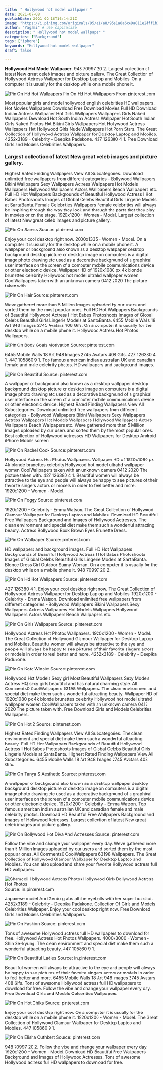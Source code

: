 ```yaml
---
title: " Hollywood hot model wallpaper "
date: 2021-07-08
publishDate: 2021-02-16T16:14:21Z
image: "https://i.pinimg.com/originals/95/e1/a8/95e1a8a6ce9a811e2dff1b19b24c3803.jpg"
author: "Yagami" # use capitalize
description: " Hollywood hot model wallpaper "
categories: ["Background"]
tags: ["iphone"]
keywords: "Hollywood hot model wallpaper"
draft: false

---
```



**Hollywood Hot Model Wallpaper**. 948 70997 20 2. Largest collection of latest New great celeb images and picture gallery. The Great Collection of Hollywood Actress Wallpaper for Desktop Laptop and Mobiles. On a computer it is usually for the desktop while on a mobile phone it.

![Pin On Hd Hot Wallpapers](https://i.pinimg.com/originals/18/b0/2f/18b02ff7067a73aeefbcecf139924a99.jpg "Pin On Hd Hot Wallpapers")
Pin On Hd Hot Wallpapers From pinterest.com


Most popular girls and model hollywood english celebrities HD wallpapers. Hot Movies Wallpapers Download Free Download Movies Full HD Download Indian Actress Wallpaper Hot Girls Wallpapers Wallpapers Girls Naked Wallpapers Download Hot South Indian Actress Wallpaper Hot South Indian Girls Naked Photos Hot Bikini Girls Wallpapers Hot Hollywood Actress Wallpapers Hot Hollywood Girls Nude Wallpapers Hot Porn Stars. The Great Collection of Hollywood Actress Wallpaper for Desktop Laptop and Mobiles. 4252x3189 - Celebrity - Deepika Padukone. 427 126380 4 1. Free Download Girls and Models Celebrities Wallpapers.

### Largest collection of latest New great celeb images and picture gallery.

Highest Rated Finding Wallpapers View All Subcategories. Download unlimited free wallpapers from different categories - Bollywood Wallpapers Bikini Wallpapers Sexy Wallpapers Actress Wallpapers Hot Models Wallpapers Hollywood Wallpapers Actors Wallpapers Beach Wallpapers etc. Full HD Hot Wallpapers Backgrounds of Beautiful Hollywood Actress I Hot Babes Photoshoots Images of Global Celebs Beautiful Girls Lingerie Models at SantaBanta. Female Celebrities Wallpapers Female celebrities will always be inspiring through the way they look and through the parts that they play in movies or on the stage. 1920x1200 - Women - Model. Largest collection of latest New great celeb images and picture gallery.


![Pin On Saress](https://i.pinimg.com/736x/62/3c/22/623c22add64192f7e451db31f50fd4ea.jpg "Pin On Saress")
Source: pinterest.com

Enjoy your cool desktop right now. 2000x1335 - Women - Model. On a computer it is usually for the desktop while on a mobile phone it. A wallpaper or background also known as a desktop wallpaper desktop background desktop picture or desktop image on computers is a digital image photo drawing etc used as a decorative background of a graphical user interface on the screen of a computer mobile communications device or other electronic device. Wallpaper HD of 1920x1080 px 4k blonde brunettes celebrity Hollywood hot model ultrahd wallpaper women CoolWallpapers taken with an unknown camera 0412 2020 The picture taken with.

![Pin On Hair](https://i.pinimg.com/originals/e2/27/44/e227444c6abc1ef4172a899e58464c83.jpg "Pin On Hair")
Source: pinterest.com

Weve gathered more than 5 Million Images uploaded by our users and sorted them by the most popular ones. Full HD Hot Wallpapers Backgrounds of Beautiful Hollywood Actress I Hot Babes Photoshoots Images of Global Celebs Beautiful Girls Lingerie Models at SantaBanta. 6455 Mobile Walls 18 Art 948 Images 2745 Avatars 408 Gifs. On a computer it is usually for the desktop while on a mobile phone it. Hollywood Actress Hot Photos Wallpapers.

![Pin On Body Goals Motivation](https://i.pinimg.com/originals/cd/f8/5d/cdf85d89222a4989634c1cdb96eea8db.jpg "Pin On Body Goals Motivation")
Source: pinterest.com

6455 Mobile Walls 18 Art 948 Images 2745 Avatars 408 Gifs. 427 126380 4 1. 447 105860 9 1. Top famous american indian australian UK and canadian female and male celebrity photos. HD wallpapers and background images.

![Pin On Beautiful](https://i.pinimg.com/originals/25/ba/2d/25ba2d906b04fc5d6df925713281ffab.jpg "Pin On Beautiful")
Source: pinterest.com

A wallpaper or background also known as a desktop wallpaper desktop background desktop picture or desktop image on computers is a digital image photo drawing etc used as a decorative background of a graphical user interface on the screen of a computer mobile communications device or other electronic device. Highest Rated Finding Wallpapers View All Subcategories. Download unlimited free wallpapers from different categories - Bollywood Wallpapers Bikini Wallpapers Sexy Wallpapers Actress Wallpapers Hot Models Wallpapers Hollywood Wallpapers Actors Wallpapers Beach Wallpapers etc. Weve gathered more than 5 Million Images uploaded by our users and sorted them by the most popular ones. Best collection of Hollywood Actresses HD Wallpapers for Desktop Android iPhone Mobile screen.

![Pin On Rachel Cook](https://i.pinimg.com/originals/98/46/af/9846afc0bfb15650908aaa934352e7e3.jpg "Pin On Rachel Cook")
Source: pinterest.com

Hollywood Actress Hot Photos Wallpapers. Wallpaper HD of 1920x1080 px 4k blonde brunettes celebrity Hollywood hot model ultrahd wallpaper women CoolWallpapers taken with an unknown camera 0412 2020 The picture taken with. 427 126380 4 1. Beautiful women will always be attractive to the eye and people will always be happy to see pictures of their favorite singers actors or models in order to feel better and more. 1920x1200 - Women - Model.

![Pin On Foggy](https://i.pinimg.com/originals/fc/19/92/fc1992b5664e35d9fbe01d3c700711cf.jpg "Pin On Foggy")
Source: pinterest.com

1920x1200 - Celebrity - Emma Watson. The Great Collection of Hollywood Glamour Wallpaper for Desktop Laptop and Mobiles. Download HD Beautiful Free Wallpapers Background and Images of Hollywood Actresses. The clean environment and special diet make them such a wonderful attracting beauty. Actress Bollywood Book Brown Eyes Brunette Dress.

![Pin On Wallpaper](https://i.pinimg.com/474x/02/43/f1/0243f1094c7240083a6df4727af69634.jpg "Pin On Wallpaper")
Source: pinterest.com

HD wallpapers and background images. Full HD Hot Wallpapers Backgrounds of Beautiful Hollywood Actress I Hot Babes Photoshoots Images of Global Celebs Beautiful Girls Lingerie Models at SantaBanta. Blonde Dress Girl Outdoor Sunny Woman. On a computer it is usually for the desktop while on a mobile phone it. 948 70997 20 2.

![Pin On Hd Hot Wallpapers](https://i.pinimg.com/originals/18/b0/2f/18b02ff7067a73aeefbcecf139924a99.jpg "Pin On Hd Hot Wallpapers")
Source: pinterest.com

427 126380 4 1. Enjoy your cool desktop right now. The Great Collection of Hollywood Actress Wallpaper for Desktop Laptop and Mobiles. 1920x1200 - Celebrity - Emma Watson. Download unlimited free wallpapers from different categories - Bollywood Wallpapers Bikini Wallpapers Sexy Wallpapers Actress Wallpapers Hot Models Wallpapers Hollywood Wallpapers Actors Wallpapers Beach Wallpapers etc.

![Pin On Girls Wallpapers](https://i.pinimg.com/originals/0f/93/9b/0f939bcc1c3e691c76b9b4e62265911a.jpg "Pin On Girls Wallpapers")
Source: pinterest.com

Hollywood Actress Hot Photos Wallpapers. 1920x1200 - Women - Model. The Great Collection of Hollywood Glamour Wallpaper for Desktop Laptop and Mobiles. Beautiful women will always be attractive to the eye and people will always be happy to see pictures of their favorite singers actors or models in order to feel better and more. 4252x3189 - Celebrity - Deepika Padukone.

![Pin On Kate Winslet](https://i.pinimg.com/originals/04/bc/f4/04bcf437c7757c4494e5f17d5e5ca094.jpg "Pin On Kate Winslet")
Source: pinterest.com

Hollywood Hot Models Sexy girl Most Beautiful Wallpapers Sexy Models Actress HQ sexy girls beautiful and has natural charming style. All Comments0 CoolWallpapers 63198 Wallpapers. The clean environment and special diet make them such a wonderful attracting beauty. Wallpaper HD of 1920x1080 px 4k blonde brunettes celebrity Hollywood hot model ultrahd wallpaper women CoolWallpapers taken with an unknown camera 0412 2020 The picture taken with. Free Download Girls and Models Celebrities Wallpapers.

![Pin On Hot 2](https://i.pinimg.com/originals/52/79/b5/5279b579fc25b9aaaf8801a2cce78285.jpg "Pin On Hot 2")
Source: pinterest.com

Highest Rated Finding Wallpapers View All Subcategories. The clean environment and special diet make them such a wonderful attracting beauty. Full HD Hot Wallpapers Backgrounds of Beautiful Hollywood Actress I Hot Babes Photoshoots Images of Global Celebs Beautiful Girls Lingerie Models at SantaBanta. Highest Rated Finding Wallpapers View All Subcategories. 6455 Mobile Walls 18 Art 948 Images 2745 Avatars 408 Gifs.

![Pin On Tanya S Aesthetic](https://i.pinimg.com/736x/d5/03/99/d503991e2198b88f08238851751b70e3.jpg "Pin On Tanya S Aesthetic")
Source: pinterest.com

A wallpaper or background also known as a desktop wallpaper desktop background desktop picture or desktop image on computers is a digital image photo drawing etc used as a decorative background of a graphical user interface on the screen of a computer mobile communications device or other electronic device. 1920x1200 - Celebrity - Emma Watson. Top famous american indian australian UK and canadian female and male celebrity photos. Download HD Beautiful Free Wallpapers Background and Images of Hollywood Actresses. Largest collection of latest New great celeb images and picture gallery.

![Pin On Bollywood Hot Diva And Actresses](https://i.pinimg.com/474x/87/02/07/8702070c80eda92dc3a24a1c72fd979f.jpg "Pin On Bollywood Hot Diva And Actresses")
Source: pinterest.com

Follow the vibe and change your wallpaper every day. Weve gathered more than 5 Million Images uploaded by our users and sorted them by the most popular ones. All Comments0 CoolWallpapers 63198 Wallpapers. The Great Collection of Hollywood Glamour Wallpaper for Desktop Laptop and Mobiles. You can also upload and share your favorite Hollywood actress full HD wallpapers.

![Shameeli Hollywood Actress Photos Hollywood Girls Bollywood Actress Hot Photos](https://i.pinimg.com/736x/70/65/98/7065985aa7f9dc2a108794c5a9f2e581.jpg "Shameeli Hollywood Actress Photos Hollywood Girls Bollywood Actress Hot Photos")
Source: in.pinterest.com

Japanese model Anri Gento grabs all the eyeballs with her super hot shot. 4252x3189 - Celebrity - Deepika Padukone. Collection Of Girls and Models Celebrities Wallpaper. Enjoy your cool desktop right now. Free Download Girls and Models Celebrities Wallpapers.

![Pin On Fashion](https://i.pinimg.com/originals/97/ec/dd/97ecdd588be25d4b5a9bc9d1583f4a62.jpg "Pin On Fashion")
Source: pinterest.com

Tons of awesome Hollywood actress full HD wallpapers to download for free. Hollywood Actress Hot Photos Wallpapers. 4000x3000 - Women - Shin Se-kyung. The clean environment and special diet make them such a wonderful attracting beauty. 447 105860 9 1.

![Pin On Beautiful Ladies](https://i.pinimg.com/originals/68/63/c3/6863c3a711429b379d36a1e06b6afbf8.jpg "Pin On Beautiful Ladies")
Source: in.pinterest.com

Beautiful women will always be attractive to the eye and people will always be happy to see pictures of their favorite singers actors or models in order to feel better and more. 6455 Mobile Walls 18 Art 948 Images 2745 Avatars 408 Gifs. Tons of awesome Hollywood actress full HD wallpapers to download for free. Follow the vibe and change your wallpaper every day. Free Download Girls and Models Celebrities Wallpapers.

![Pin On Hot Chiks](https://i.pinimg.com/originals/11/58/e9/1158e95cd17660c3882d9ae04398ecfe.jpg "Pin On Hot Chiks")
Source: pinterest.com

Enjoy your cool desktop right now. On a computer it is usually for the desktop while on a mobile phone it. 1920x1200 - Women - Model. The Great Collection of Hollywood Glamour Wallpaper for Desktop Laptop and Mobiles. 447 105860 9 1.

![Pin On Elisha Cuthbert](https://i.pinimg.com/originals/95/e1/a8/95e1a8a6ce9a811e2dff1b19b24c3803.jpg "Pin On Elisha Cuthbert")
Source: pinterest.com

948 70997 20 2. Follow the vibe and change your wallpaper every day. 1920x1200 - Women - Model. Download HD Beautiful Free Wallpapers Background and Images of Hollywood Actresses. Tons of awesome Hollywood actress full HD wallpapers to download for free.

